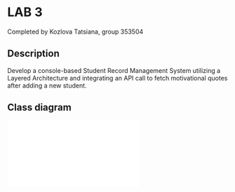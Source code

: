 # LAB 3

Completed by Kozlova Tatsiana, group 353504

## Description

Develop a console-based Student Record Management System utilizing
a Layered Architecture and integrating an API call to fetch motivational
quotes after adding a new student. 

## Class diagram

![uml_diagram.pdf](uml_diagram.pdf)